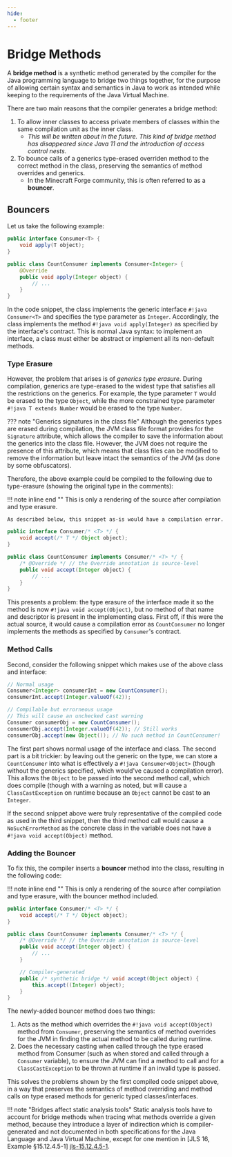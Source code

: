 ```yaml
---
hide:
  - footer
---
```


# Bridge Methods

A **bridge method** is a synthetic method generated by the compiler for the Java 
programming language to bridge two things together, for the purpose of allowing 
certain syntax and semantics in Java to work as intended while keeping to the
requirements of the Java Virtual Machine.

There are two main reasons that the compiler generates a bridge method:

1. To allow inner classes to access private members of classes within the same 
   compilation unit as the inner class.
    - _This will be written about in the future. This kind of bridge method has
      disappeared since Java 11 and the introduction of access control nests._
1. To bounce calls of a generics type-erased overriden method to the correct
   method in the class, preserving the semantics of method overrides and generics.
    - In the Minecraft Forge community, this is often referred to as a **bouncer**.

## Bouncers

Let us take the following example:

```java
public interface Consumer<T> {
    void apply(T object);
}

public class CountConsumer implements Consumer<Integer> {
    @Override
    public void apply(Integer object) {
        // ...
    }
}
```

In the code snippet, the class implements the generic interface `#!java Consumer<T>` and
specifies the type parameter as `Integer`. Accordingly, the class implements the
method `#!java void apply(Integer)` as specified by the interface's contract. This is normal
Java syntax: to implement an interface, a class must either be abstract or implement
all its non-default methods.

### Type Erasure

However, the problem that arises is of _generics type erasure_. During compilation, generics
are type-erased to the widest type that satisfies all the restrictions on the generics. For
example, the type parameter `T` would be erased to the type `Object`, while the more
constrained type parameter `#!java T extends Number` would be erased to the type `Number`.

??? note "Generics signatures in the class file" 
    Although the generics types are erased during compilation, the JVM class file format
    provides for the `Signature` attribute, which allows the compiler to save the information
    about the generics into the class file. However, the JVM does not require the presence of
    this attribute, which means that class files can be modified to remove the information but
    leave intact the semantics of the JVM (as done by some obfuscators).

Therefore, the above example could be compiled to the following due to type-erasure (showing
the original type in the comments):

!!! note inline end ""
    This is only a rendering of the source after compilation and type erasure. 
    
    As described below, this snippet as-is would have a compilation error.

```java
public interface Consumer/* <T> */ {
    void accept(/* T */ Object object);
}

public class CountConsumer implements Consumer/* <T> */ {
    /* @Override */ // the Override annotation is source-level
    public void accept(Integer object) {
        // ...
    }
}
```

This presents a problem: the type erasure of the interface made it so the method is now
`#!java void accept(Object)`, but no method of that name and descriptor is present in the
implementing class. First off, if this were the actual source, it would cause a compilation
error as `CountConsumer` no longer implements the methods as specified by `Consumer`'s
contract.

### Method Calls

Second, consider the following snippet which makes use of the above class and interface:

```java
// Normal usage
Consumer<Integer> consumerInt = new CountConsumer();
consumerInt.accept(Integer.valueOf(42));

// Compilable but errorneous usage
// This will cause an unchecked cast warning
Consumer consumerObj = new CountConsumer();
consumerObj.accept(Integer.valueOf(42)); // Still works
consumerObj.accept(new Object()); // No such method in CountConsumer!
```

The first part shows normal usage of the interface and class. The second part is a bit
trickier: by leaving out the generic on the type, we can store a `CountConsumer` into what is
effectively a `#!java Consumer<Object>` (though without the generics specified, which would've
caused a compilation error). This allows the `Object` to be passed into the second method
call, which does compile (though with a warning as noted, but will cause a
`ClassCastException` on runtime because an `Object` cannot be cast to an `Integer`.

If the second snippet above were truly representative of the compiled code as used in the
third snippet, then the third method call would cause a `NoSuchErrorMethod` as the concrete
class in the variable does not have a `#!java void accept(Object)` method.

### Adding the Bouncer

To fix this, the compiler inserts a **bouncer** method into the class, resulting in the
following code:

!!! note inline end ""
    This is only a rendering of the source after compilation and type erasure, with the
    bouncer method included.
    
```java hl_lines="11 12 13 14"
public interface Consumer/* <T> */ {
    void accept(/* T */ Object object);
}

public class CountConsumer implements Consumer/* <T> */ {
    /* @Override */ // the Override annotation is source-level
    public void accept(Integer object) {
        // ...
    }

    // Compiler-generated
    public /* synthetic bridge */ void accept(Object object) {
        this.accept((Integer) object);
    }
}
```

The newly-added bouncer method does two things:

1. Acts as the method which overrides the `#!java void accept(Object)` method from `Consumer`,
   preserving the semantics of method overrides for the JVM in finding the actual method to be
   called during runtime.
1. Does the necessary casting when called through the type erased method from Consumer (such 
   as when stored and called through a `Consumer` variable), to ensure the JVM can find a
   method to call and for a `ClassCastException` to be thrown at runtime if an invalid type is
   passed.

This solves the problems shown by the first compiled code snippet above, in a way that 
preserves the semantics of method overriding and method calls on type erased methods for 
generic typed classes/interfaces.

!!! note "Bridges affect static analysis tools"
    Static analysis tools have to account for bridge methods when tracing what methods
    override a given method, because they introduce a layer of indirection which is
    compiler-generated and not documented in both specifications for the Java Language and
    Java Virtual Machine, except for one mention in [JLS 16, Example &sect;15.12.4.5-1]
    [jls-15.12.4.5-1].

[jls-15.12.4.5-1]: https://docs.oracle.com/javase/specs/jls/se16/html/jls-15.html#jls-15.12.4.5
